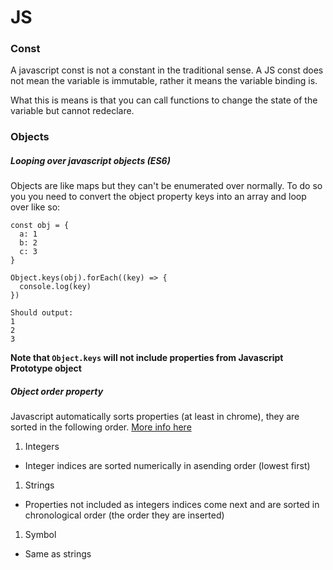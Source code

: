 # JS
### Const
A javascript const is not a constant in the traditional sense. A JS const does not mean the variable is immutable, rather it means the variable binding is.

What this is means is that you can call functions to change the state of the variable but cannot redeclare.

### Objects
##### Looping over javascript objects (ES6)
Objects are like maps but they can't be enumerated over normally. To do so you you need to convert the object property keys into an array and loop over like so:

```
const obj = {
  a: 1
  b: 2
  c: 3
}

Object.keys(obj).forEach((key) => {
  console.log(key)
})

Should output:
1
2
3
```

**Note that `Object.keys` will not include properties from Javascript Prototype object**

##### Object order property
Javascript automatically sorts properties (at least in chrome), they are sorted in the following order.
[More info here](https://www.stefanjudis.com/today-i-learned/property-order-is-predictable-in-javascript-objects-since-es2015/)

1. Integers
  - Integer indices are sorted numerically in asending order (lowest first)
1. Strings
  - Properties not included as integers indices come next and are sorted in chronological order (the order they are inserted)
1. Symbol
  - Same as strings
